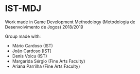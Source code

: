 # IST-MDJ
Work made in Game Development Methodology (Metodologia de Desenvolvimento de Jogos) 2018/2019

Group made with:
  * Mário Cardoso (IST)
  * João Cardoso (IST)
  * Denis Voicu (IST)
  * Margarida Sérgio (Fine Arts Faculty)
  * Ariana Parrilha (Fine Arts Faculty)
